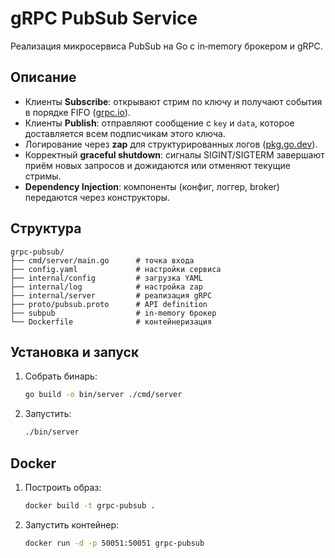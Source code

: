# gRPC PubSub Service

Реализация микросервиса PubSub на Go с in‑memory брокером и gRPC.

## Описание

* Клиенты **Subscribe**: открывают стрим по ключу и получают события в порядке FIFO ([grpc.io](https://grpc.io/docs/languages/go/?utm_source=chatgpt.com)).
* Клиенты **Publish**: отправляют сообщение с `key` и `data`, которое доставляется всем подписчикам этого ключа.
* Логирование через **zap** для структурированных логов ([pkg.go.dev](https://pkg.go.dev/go.uber.org/zap?utm_source=chatgpt.com)).
* Корректный **graceful shutdown**: сигналы SIGINT/SIGTERM завершают приём новых запросов и дожидаются или отменяют текущие стримы.
* **Dependency Injection**: компоненты (конфиг, логгер, broker) передаются через конструкторы.

## Структура

```
grpc-pubsub/
├── cmd/server/main.go      # точка входа
├── config.yaml             # настройки сервиса
├── internal/config         # загрузка YAML
├── internal/log            # настройка zap
├── internal/server         # реализация gRPC
├── proto/pubsub.proto      # API definition
├── subpub                  # in-memory брокер
└── Dockerfile              # контейнеризация
```

## Установка и запуск

1. Собрать бинарь:

   ```bash
   go build -o bin/server ./cmd/server
   ```
2. Запустить:

   ```bash
   ./bin/server
   ```

## Docker

1. Построить образ:

   ```bash
   docker build -t grpc-pubsub .
   ```
2. Запустить контейнер:

   ```bash
   docker run -d -p 50051:50051 grpc-pubsub
   ```